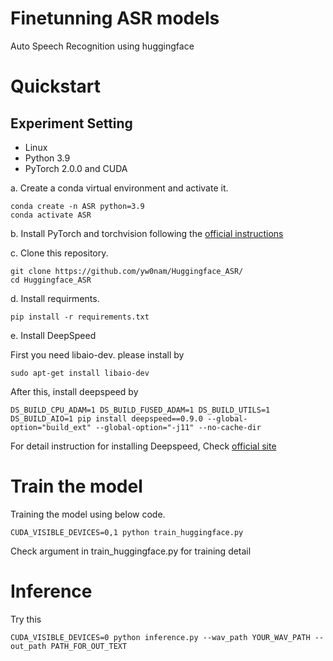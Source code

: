 # Finetunning ASR models

Auto Speech Recognition using huggingface

# Quickstart

## Experiment Setting

- Linux
- Python 3.9
- PyTorch 2.0.0 and CUDA

a. Create a conda virtual environment and activate it.

```shell
conda create -n ASR python=3.9
conda activate ASR
```
b. Install PyTorch and torchvision following the [official instructions](https://pytorch.org/)

c. Clone this repository.

```shell
git clone https://github.com/yw0nam/Huggingface_ASR/
cd Huggingface_ASR
```

d. Install requirments.

```shell
pip install -r requirements.txt
```

e. Install DeepSpeed

First you need libaio-dev. please install by

```shell
sudo apt-get install libaio-dev
```

After this, install deepspeed by 

```shell
DS_BUILD_CPU_ADAM=1 DS_BUILD_FUSED_ADAM=1 DS_BUILD_UTILS=1 DS_BUILD_AIO=1 pip install deepspeed==0.9.0 --global-option="build_ext" --global-option="-j11" --no-cache-dir
```

For detail instruction for installing Deepspeed, Check [official site](https://github.com/microsoft/DeepSpeed)

# Train the model

Training the model using below code.

```
CUDA_VISIBLE_DEVICES=0,1 python train_huggingface.py
```

Check argument in train_huggingface.py for training detail 

# Inference

Try this

```
CUDA_VISIBLE_DEVICES=0 python inference.py --wav_path YOUR_WAV_PATH --out_path PATH_FOR_OUT_TEXT
```

